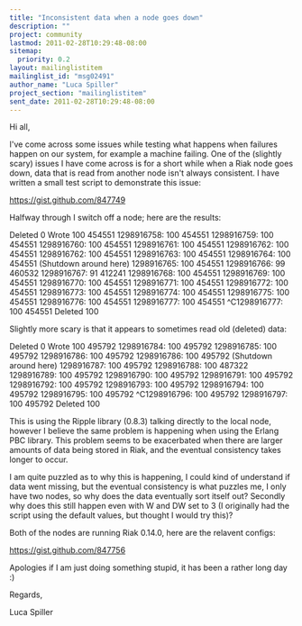 ```yaml
---
title: "Inconsistent data when a node goes down"
description: ""
project: community
lastmod: 2011-02-28T10:29:48-08:00
sitemap:
  priority: 0.2
layout: mailinglistitem
mailinglist_id: "msg02491"
author_name: "Luca Spiller"
project_section: "mailinglistitem"
sent_date: 2011-02-28T10:29:48-08:00
---
```



Hi all,

I've come across some issues while testing what happens when failures happen
on our system, for example a machine failing. One of the (slightly scary)
issues I have come across is for a short while when a Riak node goes down,
data that is read from another node isn't always consistent. I have written
a small test script to demonstrate this issue:

https://gist.github.com/847749

Halfway through I switch off a node; here are the results:

Deleted 0
Wrote 100 454551
1298916758: 100 454551
1298916759: 100 454551
1298916760: 100 454551
1298916761: 100 454551
1298916762: 100 454551
1298916762: 100 454551
1298916763: 100 454551
1298916764: 100 454551 (Shutdown around here)
1298916765: 100 454551
1298916766: 99 460532
1298916767: 91 412241
1298916768: 100 454551
1298916769: 100 454551
1298916770: 100 454551
1298916771: 100 454551
1298916772: 100 454551
1298916773: 100 454551
1298916774: 100 454551
1298916775: 100 454551
1298916776: 100 454551
1298916777: 100 454551
^C1298916777: 100 454551
Deleted 100

Slightly more scary is that it appears to sometimes read old (deleted) data:

Deleted 0
Wrote 100 495792
1298916784: 100 495792
1298916785: 100 495792
1298916786: 100 495792
1298916786: 100 495792 (Shutdown around here)
1298916787: 100 495792
1298916788: 100 487322
1298916789: 100 495792
1298916790: 100 495792
1298916791: 100 495792
1298916792: 100 495792
1298916793: 100 495792
1298916794: 100 495792
1298916795: 100 495792
^C1298916796: 100 495792
1298916797: 100 495792
Deleted 100

This is using the Ripple library (0.8.3) talking directly to the local node,
however I believe the same problem is happening when using the Erlang PBC
library. This problem seems to be exacerbated when there are larger amounts
of data being stored in Riak, and the eventual consistency takes longer to
occur.

I am quite puzzled as to why this is happening, I could kind of understand
if data went missing, but the eventual consistency is what puzzles me, I
only have two nodes, so why does the data eventually sort itself out?
Secondly why does this still happen even with W and DW set to 3
(I originally had the script using the default values, but thought I would
try this)?

Both of the nodes are running Riak 0.14.0, here are the relavent configs:

https://gist.github.com/847756

Apologies if I am just doing something stupid, it has been a rather long day
:)

Regards,

Luca Spiller
